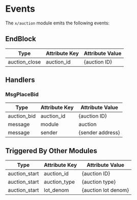 # Events

The `x/auction` module emits the following events:

## EndBlock

| Type          | Attribute Key | Attribute Value |
| ------------- | ------------- | --------------- |
| auction_close | auction_id    | {auction ID}    |

## Handlers

### MsgPlaceBid

| Type        | Attribute Key | Attribute Value     |
| ----------- | ------------- | ------------------- |
| auction_bid | auction_id    | {auction ID}        |
| message     | module        | auction             |
| message     | sender        | {sender address}    |

## Triggered By Other Modules

| Type          | Attribute Key | Attribute Value     |
| ------------- | ------------- | ------------------- |
| auction_start | auction_id    | {auction ID}        |
| auction_start | auction_type  | {auction type}      |
| auction_start | lot_denom     | {auction lot denom} |
